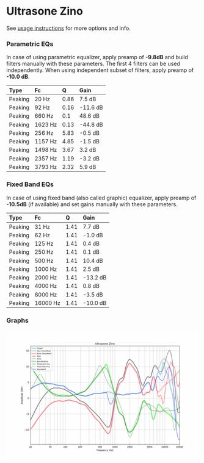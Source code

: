 # Ultrasone Zino
See [usage instructions](https://github.com/jaakkopasanen/AutoEq#usage) for more options and info.

### Parametric EQs
In case of using parametric equalizer, apply preamp of **-9.8dB** and build filters manually
with these parameters. The first 4 filters can be used independently.
When using independent subset of filters, apply preamp of **-10.0 dB**.

| Type    | Fc      |    Q | Gain     |
|:--------|:--------|:-----|:---------|
| Peaking | 20 Hz   | 0.86 | 7.5 dB   |
| Peaking | 92 Hz   | 0.16 | -11.6 dB |
| Peaking | 660 Hz  | 0.1  | 48.6 dB  |
| Peaking | 1623 Hz | 0.13 | -44.8 dB |
| Peaking | 256 Hz  | 5.83 | -0.5 dB  |
| Peaking | 1157 Hz | 4.85 | -1.5 dB  |
| Peaking | 1498 Hz | 3.67 | 3.2 dB   |
| Peaking | 2357 Hz | 1.19 | -3.2 dB  |
| Peaking | 3793 Hz | 2.32 | 5.9 dB   |

### Fixed Band EQs
In case of using fixed band (also called graphic) equalizer, apply preamp of **-10.5dB**
(if available) and set gains manually with these parameters.

| Type    | Fc       |    Q | Gain     |
|:--------|:---------|:-----|:---------|
| Peaking | 31 Hz    | 1.41 | 7.7 dB   |
| Peaking | 62 Hz    | 1.41 | -1.0 dB  |
| Peaking | 125 Hz   | 1.41 | 0.4 dB   |
| Peaking | 250 Hz   | 1.41 | 0.1 dB   |
| Peaking | 500 Hz   | 1.41 | 10.4 dB  |
| Peaking | 1000 Hz  | 1.41 | 2.5 dB   |
| Peaking | 2000 Hz  | 1.41 | -13.2 dB |
| Peaking | 4000 Hz  | 1.41 | 0.8 dB   |
| Peaking | 8000 Hz  | 1.41 | -3.5 dB  |
| Peaking | 16000 Hz | 1.41 | -10.0 dB |

### Graphs
![](./Ultrasone%20Zino.png)